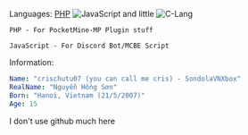 Languages: [PHP](https://github.com/abrahamcalf/programming-languages-logos/raw/master/src/php/php_16x16.png) ![JavaScript](https://github.com/abrahamcalf/programming-languages-logos/raw/master/src/javascript/javascript_16x16.png) and little ![C-Lang](https://github.com/abrahamcalf/programming-languages-logos/raw/master/src/c/c_16x16.png) 

`PHP - For PocketMine-MP Plugin stuff`

`JavaScript - For Discord Bot/MCBE Script`

Information:
```yml
Name: "crischutu07 (you can call me cris) - SondolaVNXbox"
RealName: "Nguyễn Hồng Sơn"
Born: "Hanoi, Vietnam (21/5/2007)"
Age: 15
```
I don't use github much here

